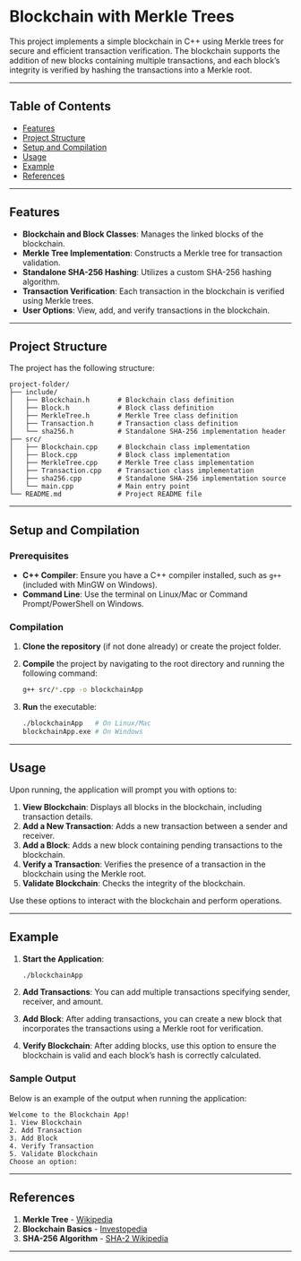 # Blockchain with Merkle Trees

This project implements a simple blockchain in C++ using Merkle trees for secure and efficient transaction verification. The blockchain supports the addition of new blocks containing multiple transactions, and each block’s integrity is verified by hashing the transactions into a Merkle root.

---

## Table of Contents

- [Features](#features)
- [Project Structure](#project-structure)
- [Setup and Compilation](#setup-and-compilation)
- [Usage](#usage)
- [Example](#example)
- [References](#references)

---

## Features

- **Blockchain and Block Classes**: Manages the linked blocks of the blockchain.
- **Merkle Tree Implementation**: Constructs a Merkle tree for transaction validation.
- **Standalone SHA-256 Hashing**: Utilizes a custom SHA-256 hashing algorithm.
- **Transaction Verification**: Each transaction in the blockchain is verified using Merkle trees.
- **User Options**: View, add, and verify transactions in the blockchain.

---

## Project Structure

The project has the following structure:

```plaintext
project-folder/
├── include/
│   ├── Blockchain.h       # Blockchain class definition
│   ├── Block.h            # Block class definition
│   ├── MerkleTree.h       # Merkle Tree class definition
│   ├── Transaction.h      # Transaction class definition
│   └── sha256.h           # Standalone SHA-256 implementation header
├── src/
│   ├── Blockchain.cpp     # Blockchain class implementation
│   ├── Block.cpp          # Block class implementation
│   ├── MerkleTree.cpp     # Merkle Tree class implementation
│   ├── Transaction.cpp    # Transaction class implementation
│   ├── sha256.cpp         # Standalone SHA-256 implementation source
│   └── main.cpp           # Main entry point
└── README.md              # Project README file
```
---

## Setup and Compilation

### Prerequisites

- **C++ Compiler**: Ensure you have a C++ compiler installed, such as `g++` (included with MinGW on Windows).
- **Command Line**: Use the terminal on Linux/Mac or Command Prompt/PowerShell on Windows.

### Compilation

1. **Clone the repository** (if not done already) or create the project folder.
2. **Compile** the project by navigating to the root directory and running the following command:

   ```bash
   g++ src/*.cpp -o blockchainApp
   ```

3. **Run** the executable:

   ```bash
   ./blockchainApp   # On Linux/Mac
   blockchainApp.exe # On Windows
   ```

---

## Usage

Upon running, the application will prompt you with options to:

1. **View Blockchain**: Displays all blocks in the blockchain, including transaction details.
2. **Add a New Transaction**: Adds a new transaction between a sender and receiver.
3. **Add a Block**: Adds a new block containing pending transactions to the blockchain.
4. **Verify a Transaction**: Verifies the presence of a transaction in the blockchain using the Merkle root.
5. **Validate Blockchain**: Checks the integrity of the blockchain.

Use these options to interact with the blockchain and perform operations. 

---

## Example

1. **Start the Application**:
   ```bash
   ./blockchainApp
   ```

2. **Add Transactions**: You can add multiple transactions specifying sender, receiver, and amount.

3. **Add Block**: After adding transactions, you can create a new block that incorporates the transactions using a Merkle root for verification.

4. **Verify Blockchain**: After adding blocks, use this option to ensure the blockchain is valid and each block’s hash is correctly calculated.

### Sample Output

Below is an example of the output when running the application:

```plaintext
Welcome to the Blockchain App!
1. View Blockchain
2. Add Transaction
3. Add Block
4. Verify Transaction
5. Validate Blockchain
Choose an option: 
```

---

## References

1. **Merkle Tree** - [Wikipedia](https://en.wikipedia.org/wiki/Merkle_tree)
2. **Blockchain Basics** - [Investopedia](https://www.investopedia.com/terms/b/blockchain.asp)
3. **SHA-256 Algorithm** - [SHA-2 Wikipedia](https://en.wikipedia.org/wiki/SHA-2)

---
